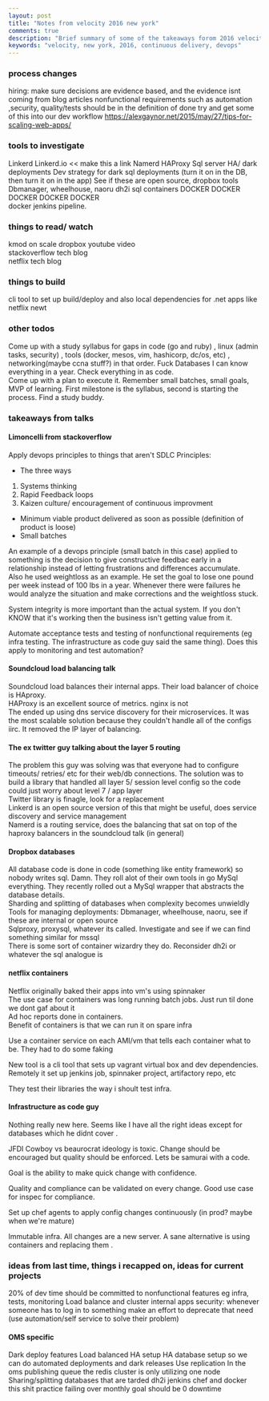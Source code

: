 ```yaml
---
layout: post
title: "Notes from velocity 2016 new york"
comments: true
description: "Brief summary of some of the takeaways forom 2016 velocity"
keywords: "velocity, new york, 2016, continuous delivery, devops"
---
```



### process changes 
hiring: make sure decisions are evidence based, and the evidence isnt coming from blog articles
nonfunctional requirements such as automation ,security, quality/tests should be in the definition of done
try and get some of this into our dev workflow https://alexgaynor.net/2015/may/27/tips-for-scaling-web-apps/


### tools to investigate 
Linkerd Linkerd.io << make this a link
Namerd
HAProxy
Sql server HA/ dark deployments
Dev strategy for dark sql deployments (turn it on in the DB, then turn it on in the app)
See if these are open source, dropbox tools Dbmanager, wheelhouse, naoru
dh2i sql containers 
DOCKER DOCKER DOCKER DOCKER DOCKER  
docker jenkins pipeline. 

### things to read/ watch 
kmod on scale dropbox youtube video  
stackoverflow tech blog  
netflix tech blog  

### things to build
cli tool to set up build/deploy and also local dependencies for .net apps like netflix newt

### other todos
Come up with a study syllabus for gaps in code (go and ruby) , linux (admin tasks, security) , tools (docker, mesos, vim, hashicorp, dc/os, etc) , networking(maybe ccna stuff?) in that order. Fuck Databases  I can know everything in a year. Check everything in as code.  
Come up with a plan to execute it. Remember small batches, small goals, MVP of learning. First milestone is the syllabus, second is starting the process. Find a study buddy.  



### takeaways from talks 

#### Limoncelli from stackoverflow  

Apply devops principles to things that aren't SDLC
Principles:  
* The three ways  
1. Systems thinking  
2. Rapid Feedback loops  
3. Kaizen culture/ encouragement of continuous improvment  
* Minimum viable product delivered as soon as possible (definition of product is loose)  
* Small batches

An example of a devops principle (small batch in this case) applied to something is the decision to give constructive feedbac early in a relationship instead of letting frustrations and differences accumulate.  
Also he used weightloss as an example. He set the goal to lose one pound per week instead of 100 lbs in a year.  Whenever there were failures he would analyze the situation and make corrections and the weightloss stuck.  

System integrity is more important than the actual system. If you don't KNOW that it's working then the business isn't getting value from it.   

Automate acceptance tests and testing of nonfunctional requirements (eg infra testing. The infrastructure as code guy said the same thing). Does this apply to monitoring and test automation?  

#### Soundcloud load balancing talk 

Soundcloud load balances their internal apps. Their load balancer of choice is HAproxy.  
HAProxy is an excellent source of metrics. nginx is not  
The ended up using dns service discovery for their microservices. It was the most scalable solution because they couldn't handle all of the configs iirc. It removed the IP layer of balancing.    

#### The ex twitter guy talking about the layer 5 routing   
The problem this guy was solving was that everyone had to configure timeouts/ retries/ etc for their web/db connections. The solution was to build a library that handled all layer 5/ session level config so the code could just worry about level 7 / app layer  
Twitter library is finagle, look for a replacement  
Linkerd is an open source version of this that might be useful, does service discovery and service management  
Namerd is a routing service, does the balancing that sat on top of the haproxy balancers in the soundcloud talk (in general)  

#### Dropbox databases
All database code is done in code (something like entity framework) so nobody writes sql. Damn.
They roll alot of their own tools in go 
MySql everything. They recently rolled out a MySql wrapper that abstracts the database details.  
Sharding and splitting of databases when complexity becomes unwieldly  
Tools for managing deployments: Dbmanager, wheelhouse, naoru, see if these are internal or open source  
Sqlproxy, proxysql, whatever its called. Investigate and see if we can find something similar for mssql  
There is some sort of container wizardry they do. Reconsider dh2i or whatever the sql analogue is  

#### netflix containers 
Netflix originally baked their apps into vm's using spinnaker  
The use case for containers was long running batch jobs. Just run til done we dont gaf about it  
Ad hoc reports done in containers.  
Benefit of containers is that we can run it on spare infra  

Use a container service on each AMI/vm that tells each container what to be.  They had to do some faking  

New tool is a cli tool that sets up vagrant virtual box and dev dependencies. Remotely it set up jenkins job, spinnaker project, artifactory repo, etc  

They test their libraries the way i shoult test infra. 

#### Infrastructure as code guy 
Nothing really new here. Seems like I have all the right ideas except for databases which he didnt cover .

JFDI Cowboy vs beaurocrat ideology is toxic. Change should be encouraged but quality should be enforced. Lets be samurai with a code. 

Goal is the ability to make quick change with confidence.

Quality and compliance can be validated on every change. Good use case for inspec for compliance. 

Set up chef agents to apply config changes continuously (in prod? maybe when we're mature)

Immutable infra. All changes are a new server. A sane alternative is using containers and replacing them .  


### ideas from last time, things i recapped on, ideas for current projects 
20% of dev time should be committed to nonfunctional features eg infra, tests, monitoring
Load balance and cluster internal apps 
security: whenever someone has to log in to something make an effort to deprecate that need (use automation/self service to solve their problem)

#### OMS specific
Dark deploy features
Load balanced HA setup
HA database setup so we can do automated deployments and dark releases
Use replication
In the oms publishing queue the redis cluster is only utilizing one node  
Sharing/splitting databases that are tarded
dh2i 
jenkins chef and docker this shit 
practice failing over monthly 
goal should be 0 downtime  

